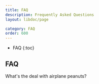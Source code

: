 ```yaml
---
title: FAQ
description: Frequently Asked Questions
layout: libdoc/page

category: FAQ
order: 600
---
```

- FAQ
{:toc}

## FAQ
What's the deal with airplane peanuts?
